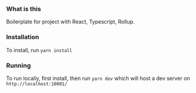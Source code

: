 ### What is this
Boilerplate for project with React, Typescript, Rollup.

### Installation
To install, run `yarn install`

### Running
To run locally, first install, then run `yarn dev` which will host a dev server on `http://localhost:10001/`

